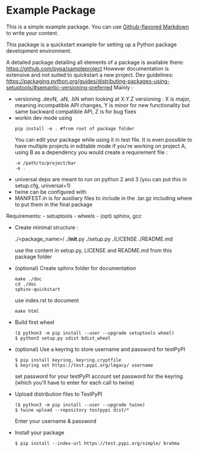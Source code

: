 # Example Package

This is a simple example package. You can use
[Github-flavored Markdown](https://guides.github.com/features/mastering-markdown/)
to write your content.

This package is a quickstart example for setting up a
Python package development environment.

A detailed package detailing all elements of a package is available there:
https://github.com/pypa/sampleproject
However documentation is extensive and not suited to quickstart a new project.
Dev guidelines:
https://packaging.python.org/guides/distributing-packages-using-setuptools/#semantic-versioning-preferred
Mainly :
- versioning .devN, .aN, .bN
when looking at X.Y.Z versioning : X is major, meaning incompatible API changes, Y is minor for new functionality but same backward compatible API, Z is for bug fixes
- workin dev mode using
    ```
    pip install -e . #from root of package folder
    ```
    You can edit your package while using it in test file. It is even possible to have multiple projects in editable mode if you're working on project A, using B as a dependency you would create a requirement file :
    ```
    -e /path/to/project/bar
    -e .
    ```
- universal deps are meant to run on python 2 and 3 (you can put this in setup.cfg, universal=1)
- twine can be configured with 
- MANIFEST.in is for auxiliary files to include in the .tar.gz including where to put them in the final package




Requirements:
    - setuptools
    - wheels
    - (opt) sphinx, gcc

- Create minimal structure : 
    

    ./<package_name>/
        ./__init__.py
    ./setup.py
    ./LICENSE
    ./README.md

    use the content in setup.py, LICENSE and README.md
    from this package folder


- (optional) Create sphinx folder for documentation
    ```
    make ./doc
    cd ./doc
    sphinx-quickstart
    ```
    use index.rst to document
    ```
    make html
    ```

- Build first wheel
    ```
    ($ python3 -m pip install --user --upgrade setuptools wheel)
    $ python3 setup.py sdist bdist_wheel
    ```

- (optional) Use a keyring to store username and password for testPyPI
    ```
    $ pip install keyring, keyring.cryptfile
    $ keyring set https://test.pypi.org/legacy/ username
    ```
    set password for your testPyPI account
    set password for the keyring (which you'll have to enter for
    each call to twine)

- Upload distribution files to TestPyPI
    ```
    ($ python3 -m pip install --user --upgrade twine)
    $ twine upload --repository testpypi dist/*
    ```
    Enter your username & password

- Install your package
    ```
    $ pip install --index-url https://test.pypi.org/simple/ brahma
    ```

    